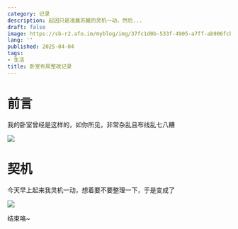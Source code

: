 ```yaml
---
category: 记录
description: 起因只是凌晨苏醒的灵机一动，然后...
draft: false
image: https://sb-r2.afo.im/myblog/img/37fc1d0b-533f-4905-a7ff-ab906fcb1860.webp
lang: ''
published: 2025-04-04
tags:
- 生活
title: 卧室布局整改记录
---
```

# 前言

我的卧室曾经是这样的，如你所见，非常杂乱且布线乱七八糟

![](https://sb-r2.afo.im/myblog/img/0c47e9a6-1544-4410-94d4-d319ea12ca70.webp)

# 契机

今天早上起来我灵机一动，想着要不要整理一下，于是变成了

![](https://sb-r2.afo.im/myblog/img/a4db38f0-5a54-4e6c-8392-2375d775f7c6.webp)

结束咯~